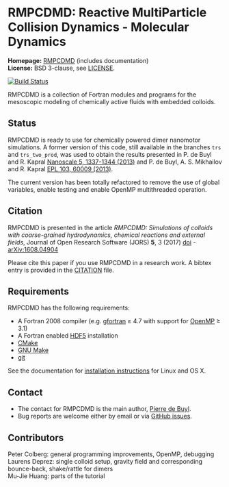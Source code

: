 RMPCDMD: Reactive MultiParticle Collision Dynamics - Molecular Dynamics
=======================================================================

**Homepage:** [RMPCDMD](http://lab.pdebuyl.be/rmpcdmd/) (includes documentation)  
**License:** BSD 3-clause, see [LICENSE](LICENSE).

[![Build Status](https://travis-ci.org/pdebuyl-lab/RMPCDMD.svg?branch=master)](https://travis-ci.org/pdebuyl-lab/RMPCDMD)

RMPCDMD is a collection of Fortran modules and programs for the
mesoscopic modeling of chemically active fluids with embedded colloids.

## Status

RMPCDMD is ready to use for chemically powered dimer nanomotor simulations.
A former version of this code, still available in the branches `trs`
and `trs_two_prod`, was used to obtain the results presented in P. de
Buyl and R. Kapral [Nanoscale 5, 1337-1344
(2013)](http://dx.doi.org/10.1039/C2NR33711H) and P. de Buyl,
A. S. Mikhailov and R. Kapral [EPL 103, 60009
(2013)](http://dx.doi.org/10.1209/0295-5075/103/60009).

The current version has been totally refactored to remove the use of global variables,
enable testing and enable OpenMP multithreaded operation.

## Citation

RMPCDMD is presented in the article *RMPCDMD: Simulations of colloids with
coarse-grained hydrodynamics, chemical reactions and external fields*, Journal
of Open Research Software (JORS) **5**, 3 (2017)
[doi](http://doi.org/10.5334/jors.142) -
[arXiv:1608.04904](https://arxiv.org/abs/1608.04904)

Please cite this paper if you use RMPCDMD in a research work. A bibtex entry is provided in
the [CITATION](CITATION) file.

## Requirements

RMPCDMD has the following requirements:

- A Fortran 2008 compiler (e.g. [gfortran](https://gcc.gnu.org/wiki/GFortran) ≥ 4.7 with support for [OpenMP](https://gcc.gnu.org/wiki/openmp) ≥ 3.1)
- A Fortran enabled [HDF5](https://www.hdfgroup.org/HDF5/) installation
- [CMake](http://cmake.org/)
- [GNU Make](https://www.gnu.org/software/make/)
- [git](http://git-scm.com/)

See the documentation for
[installation instructions](http://lab.pdebuyl.be/rmpcdmd/install.html) for Linux and OS X.

## Contact

- The contact for RMPCDMD is the main author, [Pierre de Buyl](http://pdebuyl.be/).
- Bug reports are welcome either by email or via
  [GitHub issues](https://github.com/pdebuyl-lab/RMPCDMD/issues).

## Contributors

Peter Colberg: general programming improvements, OpenMP, debugging  
Laurens Deprez: single colloid setup, gravity field and corresponding bounce-back, shake/rattle for dimers  
Mu-Jie Huang: parts of the tutorial
